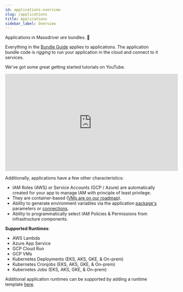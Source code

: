 ```yaml
---
id: applications-overview
slug: /applications
title: Applications
sidebar_label: Overview
---
```


Applications in Massdriver _are_ bundles. 🤯

Everything in the [Bundle Guide](/bundles) applies to applications. The application bundle code is _rigging_ to run your application in the cloud and connect to it services.

We've got some great getting started tutorials on YouTube.

<iframe width="560" height="315" src="https://www.youtube.com/embed/jWAdaNe57ws" title="YouTube video player" frameborder="0" allow="accelerometer; autoplay; clipboard-write; encrypted-media; gyroscope; picture-in-picture; web-share" allowfullscreen></iframe>

Additionally, applications have a few other characteristics:

* IAM Roles (AWS) or Service Accounts (GCP / Azure) are automatically created for your app to manage IAM with principle of least privilege.
* They are container-based ([VMs are on our roadmap](https://roadmap.massdriver.cloud/bundles/application-vm-support-cl7s8svuy3959141xipth2cwcbe)).
* Ability to generate environment variables via the application [package's](/concepts/packages) parameters or [connections](/concepts/connections).
* Ability to programmatically select IAM Policies & Permissions from infrastructure components.

**Supported Runtimes**:

* AWS Lambda
* Azure App Service
* GCP Cloud Run
* GCP VMs
* Kubernetes Deployments (EKS, AKS, GKE, & On-prem)
* Kubernetes Cronjobs (EKS, AKS, GKE, & On-prem)
* Kubernetes Jobs (EKS, AKS, GKE, & On-prem)

Additional application runtimes can be supported by adding a runtime template [here](https://github.com/massdriver-cloud/application-templates).
